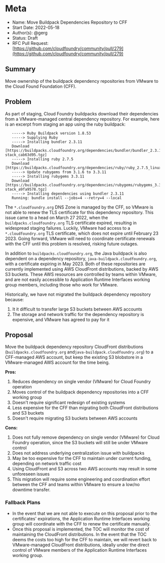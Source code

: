 # Meta
[meta]: #meta
- Name: Move Buildpack Dependencies Repository to CFF
- Start Date: 2022-05-18
- Author(s): @gerg
- Status: Draft <!-- Acceptable values: Draft, Approved, On Hold, Superseded -->
- RFC Pull Request:
  [https://github.com/cloudfoundry/community/pull/279](https://github.com/cloudfoundry/community/pull/279)


## Summary

Move ownership of the buildpack dependency repositories from VMware to the Cloud
Found Foundation (CFF).

## Problem

As part of staging, Cloud Foundry buildpacks download their dependencies from a
VMware-managed central dependency repository. For example, here is an excerpt
from staging an app using the ruby buildpack:
```
   -----> Ruby Buildpack version 1.8.53
   -----> Supplying Ruby
   -----> Installing bundler 2.3.11
   Download [https://buildpacks.cloudfoundry.org/dependencies/bundler/bundler_2.3.11_linux_noarch_any-stack_cab63d95.tgz]
   -----> Installing ruby 2.7.5
   Download [https://buildpacks.cloudfoundry.org/dependencies/ruby/ruby_2.7.5_linux_x64_cflinuxfs3_2c25fe7d.tgz]
   -----> Update rubygems from 3.1.6 to 3.3.11
   -----> Installing rubygems 3.3.11
   Download [https://buildpacks.cloudfoundry.org/dependencies/rubygems/rubygems_3.3.11_linux_noarch_any-stack_a9fa9578.tgz]
   -----> Installing dependencies using bundler 2.3.11
   Running: bundle install --jobs=4 --retry=4 --local
```

The `*.cloudfoundry.org` DNS Zone is managed by the CFF, so VMware is not able to
renew the TLS certificate for this dependency
repository. This issue came to a head on March 27 2022, when the
`buildpacks.cloudfoundry.org` TLS certificate expired, resulting in widespread
staging failures. Luckily, VMware had access to a `*.cloudfoundry.org` TLS
certificate, which does not expire until February 23 2023. Going forward, VMware
will need to coordinate certificate renewals with the CFF until this problem is
resolved, risking future outages.

In addition to `buildpacks.cloudfoundry.org`, the Java buildpack is also
dependent on a dependency repository, `java-buildpack.cloudfoundry.org`, with a
certificate expiring in May 2023. Both of these repositories are currently
implemented using AWS CloudFront distributions, backed by AWS S3 buckets. These
AWS resources are controlled by teams within VMware, and are not easily
accessible to Application Runtime Interfaces working group members, including
those who work for VMware.

Historically, we have not migrated the buildpack dependency repository because:
1. It it difficult to transfer large S3 buckets between AWS accounts
1. The storage and network traffic for the dependency repository is expensive,
   and VMware has agreed to pay for it


## Proposal

Move the buildpack dependency repository CloudFront distributions
(`buildpacks.cloudfoundry.org` and`java-buildpack.cloudfoundry.org`) to a
CFF-managed AWS account, but keep the existing S3 blobstore in a VMware-managed
AWS account for the time being.

**Pros:**
1. Reduces dependency on single vendor (VMware) for Cloud Foundry operation
1. Moves control of the buildpack dependency repositories into a CFF working group
1. Doesn't require significant redesign of existing systems
1. Less expensive for the CFF than migrating both CloudFront distributions and S3 buckets
1. Doesn't require migrating S3 buckets between AWS accounts

**Cons:**
1. Does not fully remove dependency on single vendor (VMware) for Cloud Foundry
   operation, since the S3 buckets will still be under VMware control
1. Does not address underlying centralization issue with buildpacks
1. May be too expensive for the CFF to maintain under current funding, depending
   on network traffic cost
1. Using CloudFront and S3 across two AWS accounts may result in some unforeseen
   issues
1. This migration will require some engineering and coordination effort between
   the CFF and teams within VMware to ensure a low/no downtime transfer.

### Fallback Plans

- In the event that we are not able to execute on this proposal prior to the
  certificates' expirations, the Application Runtime Interfaces
  working group will coordinate with the CFF to renew the certificate manually.
- Once this proposal is implemented, the TOC will monitor the cost of maintaining
  the CloudFront distributions. In the event that the TOC deems the costs too
  high for the CFF to maintain, we will revert back to VMware-managed CloudFront
  distributions, ideally under the direct control of VMware members of the
  Application Runtime Interfaces working group.
